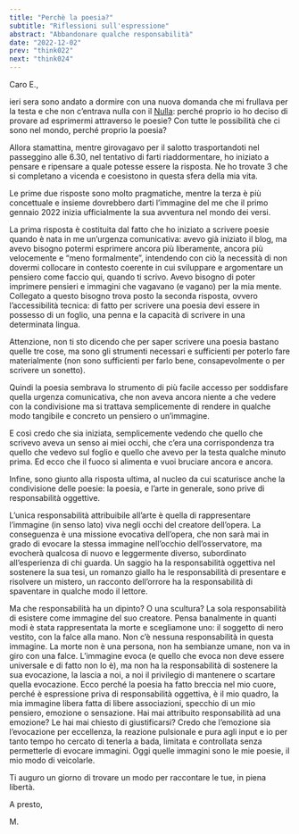 ```yaml
---
title: "Perchè la poesia?"
subtitle: "Riflessioni sull'espressione"
abstract: "Abbandonare qualche responsabilità"
date: "2022-12-02"
prev: "think022"
next: "think024"
---
```


Caro E.,

ieri sera sono andato a dormire con una nuova domanda che mi frullava per la testa e che non c’entrava nulla con il [Nulla](https://www.thinkprogress.it/post/blog/think022): perché proprio io ho deciso di provare ad esprimermi attraverso le poesie? Con tutte le possibilità che ci sono nel mondo, perché proprio la poesia?

Allora stamattina, mentre girovagavo per il salotto trasportandoti nel passeggino alle 6.30, nel tentativo di farti riaddormentare, ho iniziato a pensare e ripensare a quale potesse essere la risposta. Ne ho trovate 3 che si completano a vicenda e coesistono in questa sfera della mia vita.

Le prime due risposte sono molto pragmatiche, mentre la terza è più concettuale e insieme dovrebbero darti l’immagine del me che il primo gennaio 2022 inizia ufficialmente la sua avventura nel mondo dei versi.

La prima risposta è costituita dal fatto che ho iniziato a scrivere poesie quando è nata in me un’urgenza comunicativa: avevo già iniziato il blog, ma avevo bisogno potermi esprimere ancora più liberamente, ancora più velocemente e “meno formalmente”, intendendo con ciò la necessità di non dovermi collocare in contesto coerente in cui sviluppare e argomentare un pensiero come faccio qui, quando ti scrivo. Avevo bisogno di poter imprimere pensieri e immagini che vagavano (e vagano) per la mia mente. Collegato a questo bisogno trova posto la seconda risposta, ovvero l’accessibilità tecnica: di fatto per scrivere una poesia devi essere in possesso di un foglio, una penna e la capacità di scrivere in una determinata lingua.

Attenzione, non ti sto dicendo che per saper scrivere una poesia bastano quelle tre cose, ma sono gli strumenti necessari e sufficienti per poterlo fare materialmente (non sono sufficienti per farlo bene, consapevolmente o per scrivere un sonetto).

Quindi la poesia sembrava lo strumento di più facile accesso per soddisfare quella urgenza comunicativa, che non aveva ancora niente a che vedere con la condivisione ma si trattava semplicemente di rendere in qualche modo tangibile e concreto un pensiero o un’immagine.

E così credo che sia iniziata, semplicemente vedendo che quello che scrivevo aveva un senso ai miei occhi, che c’era una corrispondenza tra quello che vedevo sul foglio e quello che avevo per la testa qualche minuto prima. Ed ecco che il fuoco si alimenta e vuoi bruciare ancora e ancora.

Infine, sono giunto alla risposta ultima, al nucleo da cui scaturisce anche la condivisione delle poesie: la poesia, e l’arte in generale, sono prive di responsabilità oggettive.

L’unica responsabilità attribuibile all’arte è quella di rappresentare l’immagine (in senso lato) viva negli occhi del creatore dell’opera. La conseguenza è una missione evocativa dell’opera, che non sarà mai in grado di evocare la stessa immagine nell’occhio dell’osservatore, ma evocherà qualcosa di nuovo e leggermente diverso, subordinato all’esperienza di chi guarda. Un saggio ha la responsabilità oggettiva nel sostenere la sua tesi, un romanzo giallo ha le responsabilità di presentare e risolvere un mistero, un racconto dell’orrore ha la responsabilità di spaventare in qualche modo il lettore.

Ma che responsabilità ha un dipinto? O una scultura? La sola responsabilità di esistere come immagine del suo creatore. Pensa banalmente in quanti modi è stata rappresentata la morte e scegliamone uno: il soggetto di nero vestito, con la falce alla mano. Non c’è nessuna responsabilità in questa immagine. La morte non è una persona, non ha sembianze umane, non va in giro con una falce. L’immagine evoca (e quello che evoca non deve essere universale e di fatto non lo è), ma non ha la responsabilità di sostenere la sua evocazione, la lascia a noi, a noi il privilegio di mantenere o scartare quella evocazione. Ecco perché la poesia ha fatto breccia nel mio cuore, perché è espressione priva di responsabilità oggettiva, è il mio quadro, la mia immagine libera fatta di libere associazioni, specchio di un mio pensiero, emozione o sensazione. Hai mai attribuito responsabilità ad una emozione? Le hai mai chiesto di giustificarsi? Credo che l’emozione sia l’evocazione per eccellenza, la reazione pulsionale e pura agli input e io per tanto tempo ho cercato di tenerla a bada, limitata e controllata senza permetterle di evocare immagini. Oggi quelle immagini sono le mie poesie, il mio modo di veicolarle.

Ti auguro un giorno di trovare un modo per raccontare le tue, in piena libertà.

A presto,

M.
